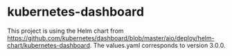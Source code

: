 # kubernetes-dashboard

This project is using the Helm chart from https://github.com/kubernetes/dashboard/blob/master/aio/deploy/helm-chart/kubernetes-dashboard.
The values.yaml corresponds to version 3.0.0.